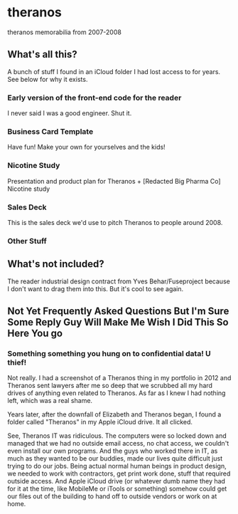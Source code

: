 # theranos
theranos memorabilia from 2007-2008

## What's all this?

A bunch of stuff I found in an iCloud folder I had lost access to for years. See below for why it exists.

### Early version of the front-end code for the reader 
I never said I was a good engineer. Shut it.

### Business Card Template
Have fun! Make your own for yourselves and the kids!

### Nicotine Study
Presentation and product plan for Theranos + [Redacted Big Pharma Co] Nicotine study

### Sales Deck
This is the sales deck we'd use to pitch Theranos to people around 2008.

### Other Stuff

## What's not included?
The reader industrial design contract from Yves Behar/Fuseproject because I don't want to drag them into this. But it's cool to see again.

## Not Yet Frequently Asked Questions But I'm Sure Some Reply Guy Will Make Me Wish I Did This So Here You go

### Something something you hung on to confidential data! U thief!

Not really. I had a screenshot of a Theranos thing in my portfolio in 2012 and Theranos sent lawyers after me so deep that we scrubbed all my hard drives of anything even related to Theranos. As far as I knew I had nothing left, which was a real shame.

Years later, after the downfall of Elizabeth and Theranos began, I found a folder called "Theranos" in my Apple iCloud drive. It all clicked.

See, Theranos IT was ridiculous. The computers were so locked down and managed that we had no outside email access, no chat access, we couldn't even install our own programs. And the guys who worked there in IT, as much as they wanted to be our buddies, made our lives quite difficult just trying to do our jobs. Being actual normal human beings in product design, we needed to work with contractors, get print work done, stuff that required outside access. And Apple iCloud drive (or whatever dumb name they had for it at the time, like MobileMe or iTools or something) somehow could get our files out of the building to hand off to outside vendors or work on at home.

